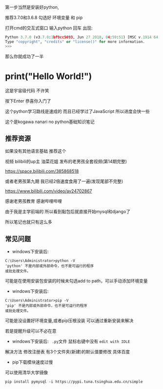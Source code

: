 第一步当然是安装好python,

推荐3.7.0和3.6.8 勾选好 环境变量 和 pip

打开cmd的交互式窗口
输入python  回车  出现:

```python
Python 3.7.0 (v3.7.0:1bf9cc5093, Jun 27 2018, 04:59:51) [MSC v.1914 64 bit (AMD64)] on win32
Type "copyright", "credits" or "license()" for more information.
>>>
```

那么你就成功了一半

# print("Hello World!")





这是宇宙级代码 不许笑

按下Enter 恭喜你入门了

这个python学习路线是速成的 而且已经学过了JavaScript 所以进度会快一些

这个是kogawa nanari no python基础知识笔记

## 推荐资源

如果没有其他语言基础 推荐这个

视频  bilibili的up主 油菜花姐 发布的老男孩全套视频(第14期完整) 

 <https://space.bilibili.com/385868518>

或者老男孩第九期  我已经2倍速度食用了一遍(发现尾部不完整)

 <https://www.bilibili.com/video/av24702867>

感谢老男孩教育 感谢哔哩哔哩

由于我是主学前端的 所以看到黏包后就直接开始mysql和django了 

所以笔记也就只有这么多



## 常见问题

- windows下安装后:


```shell
C:\Users\Administrator>python -V
'python' 不是内部或外部命令，也不是可运行的程序
或批处理文件。
```

可能是在使用安装包安装的时候未勾选add to path，可以手动添加环境变量

- windows下安装后:

```shell
C:\Users\Administrator>pip -V
'pip' 不是内部或外部命令，也不是可运行的程序
或批处理文件。
```

可能是没设置好环境变量,或者pip压根没装  可以通过重新安装来解决

若是提醒升级可以不必在意

- windows下安装后: ` .py`文件 鼠标右键中没有  `edit with IDLE`


解决方法 修改注册表 有3个文件夹(新建)的默认值要修改 具体百度

- pip下载模块速度过慢

可以使用清华大学镜像

```shell
pip install pymysql -i https://pypi.tuna.tsinghua.edu.cn/simple
```

